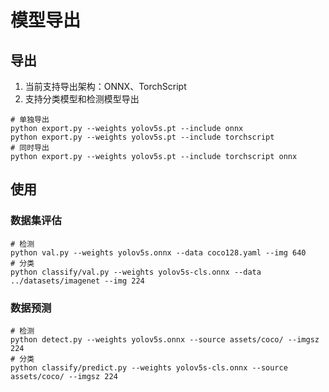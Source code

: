 
# 模型导出

## 导出

1. 当前支持导出架构：ONNX、TorchScript
2. 支持分类模型和检测模型导出

```shell
# 单独导出
python export.py --weights yolov5s.pt --include onnx
python export.py --weights yolov5s.pt --include torchscript
# 同时导出
python export.py --weights yolov5s.pt --include torchscript onnx
```

## 使用

### 数据集评估

```shell
# 检测
python val.py --weights yolov5s.onnx --data coco128.yaml --img 640
# 分类
python classify/val.py --weights yolov5s-cls.onnx --data ../datasets/imagenet --img 224     
```

### 数据预测

```shell
# 检测
python detect.py --weights yolov5s.onnx --source assets/coco/ --imgsz 224
# 分类
python classify/predict.py --weights yolov5s-cls.onnx --source assets/coco/ --imgsz 224
```
